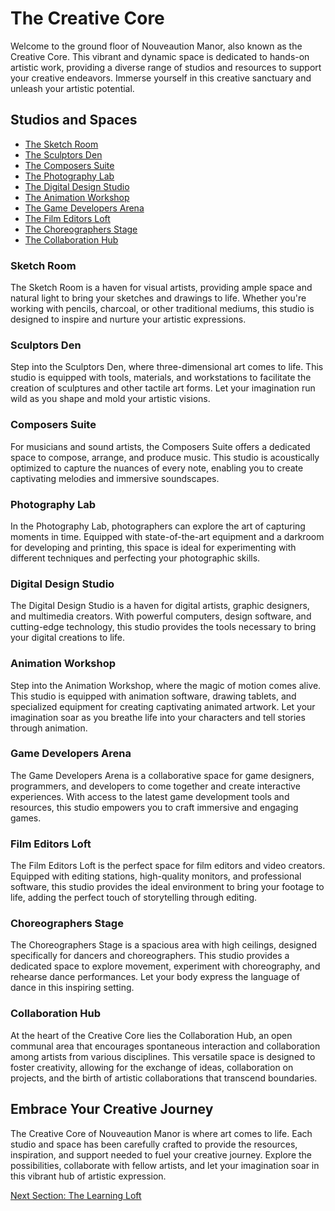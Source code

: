 # The Creative Core

Welcome to the ground floor of Nouveaution Manor, also known as the Creative Core. This vibrant and dynamic space is dedicated to hands-on artistic work, providing a diverse range of studios and resources to support your creative endeavors. Immerse yourself in this creative sanctuary and unleash your artistic potential.

## Studios and Spaces

- [The Sketch Room](./01-the-sketch-room/index.md)
- [The Sculptors Den](./02-the-sculptors-den/index.md)
- [The Composers Suite](./03-the-composers-suite/index.md)
- [The Photography Lab](./04-the-photography-lab/index.md)
- [The Digital Design Studio](./05-the-digital-design-studio/index.md)
- [The Animation Workshop](./06-the-animation-workshop/index.md)
- [The Game Developers Arena](./07-the-game-developers-arena/index.md)
- [The Film Editors Loft](./08-the-film-editors-loft/index.md)
- [The Choreographers Stage](./09-the-choreographers-stage/index.md)
- [The Collaboration Hub](./10-the-collaboration-hub/index.md)

### Sketch Room
The Sketch Room is a haven for visual artists, providing ample space and natural light to bring your sketches and drawings to life. Whether you're working with pencils, charcoal, or other traditional mediums, this studio is designed to inspire and nurture your artistic expressions.

### Sculptors Den
Step into the Sculptors Den, where three-dimensional art comes to life. This studio is equipped with tools, materials, and workstations to facilitate the creation of sculptures and other tactile art forms. Let your imagination run wild as you shape and mold your artistic visions.

### Composers Suite
For musicians and sound artists, the Composers Suite offers a dedicated space to compose, arrange, and produce music. This studio is acoustically optimized to capture the nuances of every note, enabling you to create captivating melodies and immersive soundscapes.

### Photography Lab
In the Photography Lab, photographers can explore the art of capturing moments in time. Equipped with state-of-the-art equipment and a darkroom for developing and printing, this space is ideal for experimenting with different techniques and perfecting your photographic skills.

### Digital Design Studio
The Digital Design Studio is a haven for digital artists, graphic designers, and multimedia creators. With powerful computers, design software, and cutting-edge technology, this studio provides the tools necessary to bring your digital creations to life.

### Animation Workshop
Step into the Animation Workshop, where the magic of motion comes alive. This studio is equipped with animation software, drawing tablets, and specialized equipment for creating captivating animated artwork. Let your imagination soar as you breathe life into your characters and tell stories through animation.

### Game Developers Arena
The Game Developers Arena is a collaborative space for game designers, programmers, and developers to come together and create interactive experiences. With access to the latest game development tools and resources, this studio empowers you to craft immersive and engaging games.

### Film Editors Loft
The Film Editors Loft is the perfect space for film editors and video creators. Equipped with editing stations, high-quality monitors, and professional software, this studio provides the ideal environment to bring your footage to life, adding the perfect touch of storytelling through editing.

### Choreographers Stage
The Choreographers Stage is a spacious area with high ceilings, designed specifically for dancers and choreographers. This studio provides a dedicated space to explore movement, experiment with choreography, and rehearse dance performances. Let your body express the language of dance in this inspiring setting.

### Collaboration Hub
At the heart of the Creative Core lies the Collaboration Hub, an open communal area that encourages spontaneous interaction and collaboration among artists from various disciplines. This versatile space is designed to foster creativity, allowing for the exchange of ideas, collaboration on projects, and the birth of artistic collaborations that transcend boundaries.

## Embrace Your Creative Journey

The Creative Core of Nouveaution Manor is where art comes to life. Each studio and space has been carefully crafted to provide the resources, inspiration, and support needed to fuel your creative journey. Explore the possibilities, collaborate with fellow artists, and let your imagination soar in this vibrant hub of artistic expression.

[Next Section: The Learning Loft](../04-the-learning-loft/Index.md)
